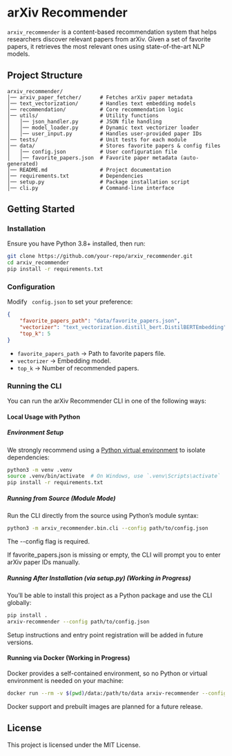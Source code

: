 # arXiv Recommender

`arxiv_recommender` is a content-based recommendation system that helps researchers discover relevant papers from arXiv. Given a set of favorite papers, it retrieves the most relevant ones using state-of-the-art NLP models.

## Project Structure
```
arxiv_recommender/
│── arxiv_paper_fetcher/      # Fetches arXiv paper metadata
│── text_vectorization/       # Handles text embedding models
│── recommendation/           # Core recommendation logic
│── utils/                    # Utility functions
│   │── json_handler.py       # JSON file handling
│   │── model_loader.py       # Dynamic text vectorizer loader
│   │── user_input.py         # Handles user-provided paper IDs
│── tests/                    # Unit tests for each module
│── data/                     # Stores favorite papers & config files
│   │── config.json           # User configuration file
│   │── favorite_papers.json  # Favorite paper metadata (auto-generated)
│── README.md                 # Project documentation
│── requirements.txt          # Dependencies
│── setup.py                  # Package installation script
│── cli.py                    # Command-line interface
```

## Getting Started
### Installation
Ensure you have Python 3.8+ installed, then run:
```bash
git clone https://github.com/your-repo/arxiv_recommender.git
cd arxiv_recommender
pip install -r requirements.txt
```

### Configuration
Modify ` config.json` to set your preference:
```json
{
    "favorite_papers_path": "data/favorite_papers.json",
    "vectorizer": "text_vectorization.distill_bert.DistilBERTEmbedding",
    "top_k": 5
}
```
- `favorite_papers_path` -> Path to favorite papers file.
- `vectorizer` -> Embedding model.
- `top_k` -> Number of recommended papers.

### Running the CLI
You can run the arXiv Recommender CLI in one of the following ways:

#### Local Usage with Python

##### Environment Setup
We strongly recommend using a [Python virtual environment](https://docs.python.org/3/library/venv.html) to isolate dependencies:

```bash
python3 -m venv .venv
source .venv/bin/activate  # On Windows, use `.venv\Scripts\activate`
pip install -r requirements.txt
```
##### Running from Source (Module Mode)
Run the CLI directly from the source using Python’s module syntax:
```bash
python3 -m arxiv_recommender.bin.cli --config path/to/config.json
```
The --config flag is required.

If favorite_papers.json is missing or empty, the CLI will prompt you to enter arXiv paper IDs manually.

##### Running After Installation (via setup.py) (Working in Progress)
You’ll be able to install this project as a Python package and use the CLI globally:
```bash
pip install .
arxiv-recommender --config path/to/config.json
```
Setup instructions and entry point registration will be added in future versions.

#### Running via Docker (Working in Progress)
Docker provides a self-contained environment, so no Python or virtual environment is needed on your machine:
```bash
docker run --rm -v $(pwd)/data:/path/to/data arxiv-recommender --config /path/to/config.json
```
Docker support and prebuilt images are planned for a future release.

## License
This project is licensed under the MIT License.
